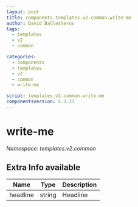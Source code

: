 ```yaml
---
layout: post
title: components.templates.v2.common.write-me
author: David Ballesteros
tags:
  - templates
  - v2
  - common

categories:
  - components
  - templates
  - v2
  - common
  - write-me

script: templates.v2.common.write-me
componentsversion: 5.3.23
---
```

# write-me

*Namespace: templates.v2.common*

## Extra Info available

| Name | Type | Description |
| --- | --- | --- |
| headline | string | Headline |